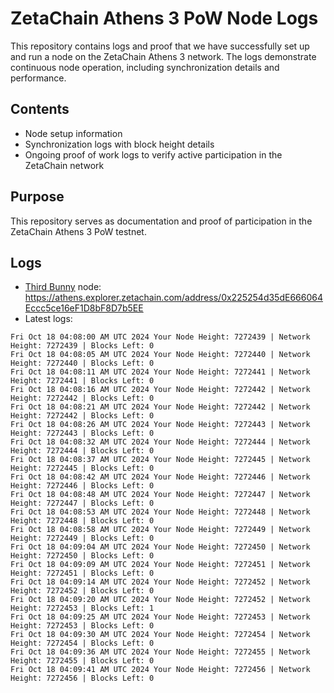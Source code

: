 # ZetaChain Athens 3 PoW Node Logs
This repository contains logs and proof that we have successfully set up and run a node on the ZetaChain Athens 3 network. The logs demonstrate continuous node operation, including synchronization details and performance.

## Contents
- Node setup information
- Synchronization logs with block height details
- Ongoing proof of work logs to verify active participation in the ZetaChain network

## Purpose
This repository serves as documentation and proof of participation in the ZetaChain Athens 3 PoW testnet.

## Logs

- [Third Bunny](https://thirdbunny.xyz/) node: https://athens.explorer.zetachain.com/address/0x225254d35dE666064Eccc5ce16eF1D8bF8D7b5EE
- Latest logs:
```
Fri Oct 18 04:08:00 AM UTC 2024 Your Node Height: 7272439 | Network Height: 7272439 | Blocks Left: 0
Fri Oct 18 04:08:05 AM UTC 2024 Your Node Height: 7272440 | Network Height: 7272440 | Blocks Left: 0
Fri Oct 18 04:08:11 AM UTC 2024 Your Node Height: 7272441 | Network Height: 7272441 | Blocks Left: 0
Fri Oct 18 04:08:16 AM UTC 2024 Your Node Height: 7272442 | Network Height: 7272442 | Blocks Left: 0
Fri Oct 18 04:08:21 AM UTC 2024 Your Node Height: 7272442 | Network Height: 7272442 | Blocks Left: 0
Fri Oct 18 04:08:26 AM UTC 2024 Your Node Height: 7272443 | Network Height: 7272443 | Blocks Left: 0
Fri Oct 18 04:08:32 AM UTC 2024 Your Node Height: 7272444 | Network Height: 7272444 | Blocks Left: 0
Fri Oct 18 04:08:37 AM UTC 2024 Your Node Height: 7272445 | Network Height: 7272445 | Blocks Left: 0
Fri Oct 18 04:08:42 AM UTC 2024 Your Node Height: 7272446 | Network Height: 7272446 | Blocks Left: 0
Fri Oct 18 04:08:48 AM UTC 2024 Your Node Height: 7272447 | Network Height: 7272447 | Blocks Left: 0
Fri Oct 18 04:08:53 AM UTC 2024 Your Node Height: 7272448 | Network Height: 7272448 | Blocks Left: 0
Fri Oct 18 04:08:58 AM UTC 2024 Your Node Height: 7272449 | Network Height: 7272449 | Blocks Left: 0
Fri Oct 18 04:09:04 AM UTC 2024 Your Node Height: 7272450 | Network Height: 7272450 | Blocks Left: 0
Fri Oct 18 04:09:09 AM UTC 2024 Your Node Height: 7272451 | Network Height: 7272451 | Blocks Left: 0
Fri Oct 18 04:09:14 AM UTC 2024 Your Node Height: 7272452 | Network Height: 7272452 | Blocks Left: 0
Fri Oct 18 04:09:20 AM UTC 2024 Your Node Height: 7272452 | Network Height: 7272453 | Blocks Left: 1
Fri Oct 18 04:09:25 AM UTC 2024 Your Node Height: 7272453 | Network Height: 7272453 | Blocks Left: 0
Fri Oct 18 04:09:30 AM UTC 2024 Your Node Height: 7272454 | Network Height: 7272454 | Blocks Left: 0
Fri Oct 18 04:09:36 AM UTC 2024 Your Node Height: 7272455 | Network Height: 7272455 | Blocks Left: 0
Fri Oct 18 04:09:41 AM UTC 2024 Your Node Height: 7272456 | Network Height: 7272456 | Blocks Left: 0
```
